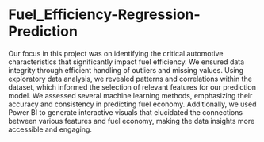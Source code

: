 # Fuel_Efficiency-Regression-Prediction
Our focus in this project was on identifying the critical automotive characteristics that significantly impact fuel efficiency. We ensured data integrity through efficient handling of outliers and missing values. Using exploratory data analysis, we revealed patterns and correlations within the dataset, which informed the selection of relevant features for our prediction model. We assessed several machine learning methods, emphasizing their accuracy and consistency in predicting fuel economy. Additionally, we used Power BI to generate interactive visuals that elucidated the connections between various features and fuel economy, making the data insights more accessible and engaging.
